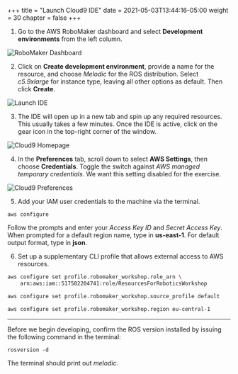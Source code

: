 +++
title = "Launch Cloud9 IDE"
date = 2021-05-03T13:44:16-05:00
weight = 30
chapter = false
+++

1. Go to the AWS RoboMaker dashboard and select **Development environments** from the left column.

![RoboMaker Dashboard](/rm-dashboard.png?classes=border)

2. Click on **Create development environment**, provide a name for the resource, and choose _Melodic_ for the ROS distribution. Select _c5.9xlarge_ for instance type, leaving all other options as default. Then click **Create**.

![Launch IDE](/c9-launch.png?classes=border)

3. The IDE will open up in a new tab and spin up any required resources. This usually takes a few minutes. Once the IDE is active, click on the gear icon in the top-right corner of the window.

![Cloud9 Homepage](/c9-home.png?classes=border)

4. In the **Preferences** tab, scroll down to select **AWS Settings**, then choose **Credentials**. Toggle the switch against _AWS managed temporary credentials_. We want this setting disabled for the exercise.

![Cloud9 Preferences](/c9-preferences.png?classes=border)

5. Add your IAM user credentials to the machine via the terminal.

```
aws configure
```

Follow the prompts and enter your _Access Key ID_ and _Secret Access Key_. When prompted for a default region name, type in **us-east-1**. For default output format, type in **json**.

6. Set up a supplementary CLI profile that allows external access to AWS resources.

```bash
aws configure set profile.robomaker_workshop.role_arn \
    arn:aws:iam::517502204741:role/ResourcesForRoboticsWorkshop

aws configure set profile.robomaker_workshop.source_profile default

aws configure set profile.robomaker_workshop.region eu-central-1
```

---

Before we begin developing, confirm the ROS version installed by issuing the following command in the terminal:

```
rosversion -d
```

The terminal should print out _melodic_.
